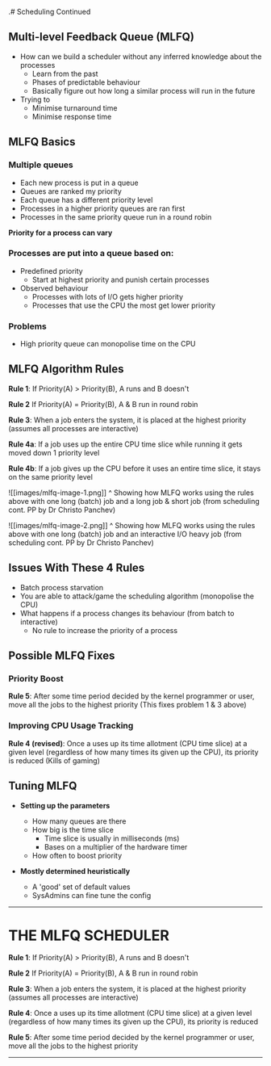  .# Scheduling Continued 
## Multi-level Feedback Queue (MLFQ)
- How can we build a scheduler without any inferred knowledge about the processes
	- Learn from the past
	- Phases of predictable behaviour 
	- Basically figure out how long a similar process will run in the future
- Trying to 
	- Minimise turnaround time
	- Minimise response time


## MLFQ Basics
### Multiple queues
- Each new process is put in a queue
- Queues are ranked my priority 
- Each queue has a different priority level
- Processes in a higher priority queues are ran first
- Processes in the same priority queue run in a round robin 

**Priority for a process can vary** 

### Processes are put into a queue based on:
- Predefined priority 
	- Start at highest priority and punish certain processes
- Observed behaviour 
	- Processes with lots of I/O gets higher priority 
	- Processes that use the CPU the most get lower priority 

### Problems 
- High priority queue can monopolise time on the CPU


## MLFQ Algorithm Rules
**Rule 1**:
If Priority(A) > Priority(B), A runs and B doesn't

**Rule 2**
If Priority(A) = Priority(B), A & B run in round robin

**Rule 3**:
When a job enters the system, it is placed at the highest priority (assumes all processes are interactive)

**Rule 4a**:
If a job uses up the entire CPU time slice while running it gets moved down 1 priority level

**Rule 4b**:
If a job gives up the CPU before it uses an entire time slice, it stays on the same priority level


![[images/mlfq-image-1.png]]
^ Showing how MLFQ works using the rules above with one long (batch) job and a long job & short job (from scheduling cont. PP by Dr Christo Panchev)

![[images/mlfq-image-2.png]]
^ Showing how MLFQ works using the rules above with one long (batch) job and an interactive I/O heavy job (from scheduling cont. PP by Dr Christo Panchev)

## Issues With These 4 Rules
- Batch process starvation
- You are able to attack/game the scheduling algorithm (monopolise the CPU)
- What happens if a process changes its behaviour (from batch to interactive)
	- No rule to increase the priority of a process

## Possible MLFQ Fixes
### Priority Boost
**Rule 5**:
After some time period decided by the kernel programmer or user, move all the jobs to the highest priority 
(This fixes problem 1 & 3 above)

### Improving CPU Usage Tracking
**Rule 4 (revised)**:
Once a uses up its time allotment (CPU time slice) at a given level (regardless of how many times its given up the CPU), its priority is reduced
(Kills of gaming)

## Tuning MLFQ
- **Setting up the parameters**
	- How many queues are there
	- How big is the time slice
		- Time slice is usually in milliseconds (ms)
		- Bases on a multiplier of the hardware timer
	- How often to boost priority 

- **Mostly determined heuristically**
	- A 'good' set of default values
	- SysAdmins can fine tune the config

---
# THE MLFQ SCHEDULER 

**Rule 1**:
If Priority(A) > Priority(B), A runs and B doesn't

**Rule 2**
If Priority(A) = Priority(B), A & B run in round robin

**Rule 3**:
When a job enters the system, it is placed at the highest priority (assumes all processes are interactive)

**Rule 4**:
Once a uses up its time allotment (CPU time slice) at a given level (regardless of how many times its given up the CPU), its priority is reduced

**Rule 5**:
After some time period decided by the kernel programmer or user, move all the jobs to the highest priority 

---